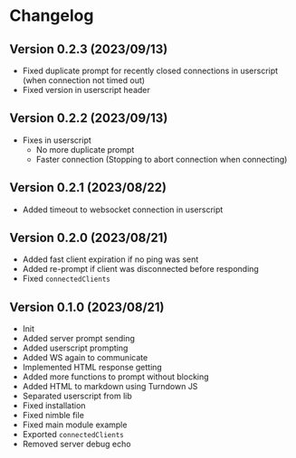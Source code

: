 # Changelog

## Version 0.2.3 (2023/09/13)

- Fixed duplicate prompt for recently closed connections in userscript (when connection not timed out)
- Fixed version in userscript header

## Version 0.2.2 (2023/09/13)

- Fixes in userscript
  - No more duplicate prompt
  - Faster connection (Stopping to abort connection when connecting)

## Version 0.2.1 (2023/08/22)

- Added timeout to websocket connection in userscript

## Version 0.2.0 (2023/08/21)

- Added fast client expiration if no ping was sent
- Added re-prompt if client was disconnected before responding
- Fixed `connectedClients`

## Version 0.1.0 (2023/08/21)

- Init
- Added server prompt sending
- Added userscript prompting
- Added WS again to communicate
- Implemented HTML response getting
- Added more functions to prompt without blocking
- Added HTML to markdown using Turndown JS
- Separated userscript from lib
- Fixed installation
- Fixed nimble file
- Fixed main module example
- Exported `connectedClients`
- Removed server debug echo
